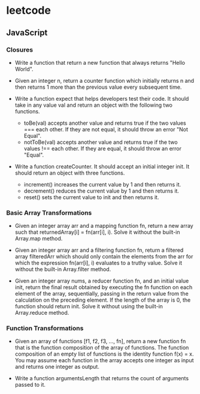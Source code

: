 # leetcode

## JavaScript

### Closures

+ Write a function that return a new function that always returns "Hello World".

+ Given an integer n, return a counter function which initially returns n and then returns 1 more than the previous value every subsequent time.

+ Write a function expect that helps developers test their code. It should take in any value val and return an object with the following two functions.
    - toBe(val) accepts another value and returns true if the two values === each other. If they are not equal, it should throw an error "Not Equal".
    - notToBe(val) accepts another value and returns true if the two values !== each other. If they are equal, it should throw an error "Equal".

+ Write a function createCounter. It should accept an initial integer init. It should return an object with three functions.
    - increment() increases the current value by 1 and then returns it.
    - decrement() reduces the current value by 1 and then returns it.
    - reset() sets the current value to init and then returns it.

### Basic Array Transformations

+ Given an integer array arr and a mapping function fn, return a new array such that returnedArray[i] = fn(arr[i], i). Solve it without the built-in Array.map method.

+ Given an integer array arr and a filtering function fn, return a filtered array filteredArr which should only contain the elements from the arr for which the expression fn(arr[i], i) evaluates to a truthy value. Solve it without the built-in Array.filter method.

+ Given an integer array nums, a reducer function fn, and an initial value init, return the final result obtained by executing the fn function on each element of the array, sequentially, passing in the return value from the calculation on the preceding element. If the length of the array is 0, the function should return init. Solve it without using the built-in Array.reduce method.

### Function Transformations

+ Given an array of functions [f1, f2, f3, ..., fn], return a new function fn that is the function composition of the array of functions. The function composition of an empty list of functions is the identity function f(x) = x. You may assume each function in the array accepts one integer as input and returns one integer as output.

+ Write a function argumentsLength that returns the count of arguments passed to it.